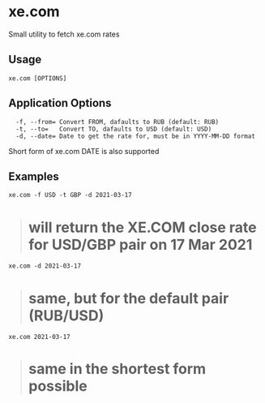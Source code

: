# xe.com

Small utility to fetch xe.com rates

## Usage
`xe.com [OPTIONS]`

## Application Options

```
  -f, --from= Convert FROM, dafaults to RUB (default: RUB)
  -t, --to=   Convert TO, dafaults to USD (default: USD)
  -d, --date= Date to get the rate for, must be in YYYY-MM-DD format
```

Short form of xe.com DATE is also supported

## Examples

`xe.com -f USD -t GBP -d 2021-03-17`
> # will return the XE.COM close rate for USD/GBP pair on 17 Mar 2021

`xe.com -d 2021-03-17`
> # same, but for the default pair (RUB/USD)

`xe.com 2021-03-17`
> # same in the shortest form possible
